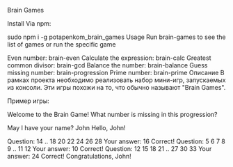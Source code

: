 Brain Games


Install
Via npm:

sudo npm i -g potapenkom_brain_games
Usage
Run brain-games to see the list of games or run the specific game

Even number: brain-even
Calculate the expression: brain-calc
Greatest common divisor: brain-gcd
Balance the number: brain-balance
Guess missing number: brain-progression
Prime number: brain-prime
Описание
В рамках проекта необходимо реализовать набор мини-игр, запускаемых из консоли. Эти игры похожи на то, что обычно называют "Brain Games".

Пример игры:

Welcome to the Brain Game!
What number is missing in this progression?

May I have your name? John
Hello, John!

Question: 14 .. 18 20 22 24 26 28
Your answer: 16
Correct!
Question: 5 6 7 8 9 .. 11 12
Your answer: 10
Correct!
Question: 12 15 18 21 .. 27 30 33
Your answer: 24
Correct!
Congratulations, John!
